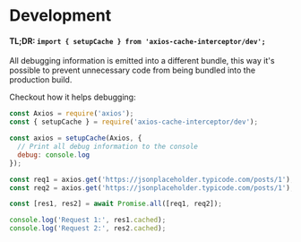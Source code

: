 # Development

#### TL;DR: `import { setupCache } from 'axios-cache-interceptor/dev';`

All debugging information is emitted into a different bundle, this way it's possible to
prevent unnecessary code from being bundled into the production build.

Checkout how it helps debugging:

```js #runkit
const Axios = require('axios');
const { setupCache } = require('axios-cache-interceptor/dev');

const axios = setupCache(Axios, {
  // Print all debug information to the console
  debug: console.log
});

const req1 = axios.get('https://jsonplaceholder.typicode.com/posts/1');
const req2 = axios.get('https://jsonplaceholder.typicode.com/posts/1');

const [res1, res2] = await Promise.all([req1, req2]);

console.log('Request 1:', res1.cached);
console.log('Request 2:', res2.cached);
```
